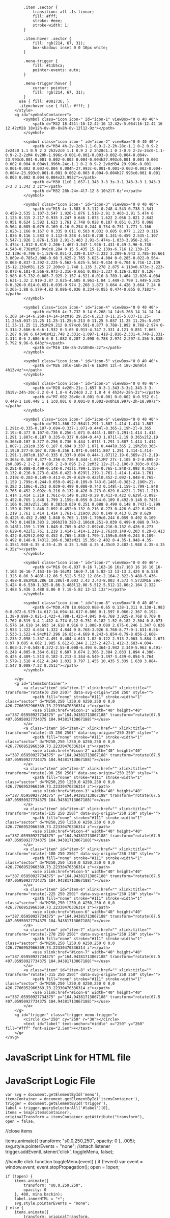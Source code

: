   <svg xmlns="http://www.w3.org/2000/svg" xmlns:xlink="http://www.w3.org/1999/xlink" viewBox="-100 -100 700 700" id="menu">
        <style>
            #menu {
                display: block;
                margin: 0 auto;
                width: 15vw;
                height: 15vw;
                overflow: visible;
            }
    
            .item .sector {
                transition: all .1s linear;
                fill: #fff;
                stroke: #eee;
                stroke-width: 1;
            }
            
            .item:hover .sector {
                fill: rgb(214, 67, 31);
                box-shadow: inset 0 0 10px white;
            }
    
            .menu-trigger {
                fill: #11b5ca;
                pointer-events: auto;
            }
    
            .menu-trigger:hover {
                cursor: pointer;
                fill: rgb(214, 67, 31);
            }
          use { fill: #001736; }
          .item:hover use { fill: #fff; }
        </style>
        <g id="symbolsContainer">
            <symbol class="icon icon-" id="icon-1" viewBox="0 0 40 40">
                <path d="M32 18.451l-16-12.42-16 12.42v-5.064l16-12.42 16 12.42zM28 18v12h-8v-8h-8v8h-8v-12l12-9z"></path>
            </symbol>
    
            <symbol class="icon icon-" id="icon-2" viewBox="0 0 40 40">
                <path d="M34 4h-2v-2c0-1.1-0.9-2-2-2h-28c-1.1 0-2 0.9-2 2v24c0 1.1 0.9 2 2 2h2v2c0 1.1 0.9 2 2 2h28c1.1 0 2-0.9 2-2v-24c0-1.1-0.9-2-2-2zM4 6v20h-1.996c-0.001-0.001-0.003-0.002-0.004-0.004v-23.993c0.001-0.001 0.002-0.003 0.004-0.004h27.993c0.001 0.001 0.003 0.002 0.004 0.004v1.996h-24c-1.1 0-2 0.9-2 2v0zM34 29.996c-0.001 0.001-0.002 0.003-0.004 0.004h-27.993c-0.001-0.001-0.003-0.002-0.004-0.004v-23.993c0.001-0.001 0.002-0.003 0.004-0.004h27.993c0.001 0.001 0.003 0.002 0.004 0.004v23.993z"></path>
                <path d="M30 11c0 1.657-1.343 3-3 3s-3-1.343-3-3 1.343-3 3-3 3 1.343 3 3z"></path>
                <path d="M32 28h-24v-4l7-12 8 10h2l7-6z"></path>
            </symbol>
    
            <symbol class="icon icon-" id="icon-3" viewBox="0 0 40 40">
                <path d="M15 4c-1.583 0-3.112 0.248-4.543 0.738-1.341 0.459-2.535 1.107-3.547 1.926-1.876 1.518-2.91 3.463-2.91 5.474 0 1.125 0.315 2.217 0.935 3.247 0.646 1.073 1.622 2.056 2.821 2.842 0.951 0.624 1.592 1.623 1.761 2.748 0.028 0.187 0.051 0.375 0.068 0.564 0.085-0.079 0.169-0.16 0.254-0.244 0.754-0.751 1.771-1.166 2.823-1.166 0.167 0 0.335 0.011 0.503 0.032 0.605 0.077 1.223 0.116 1.836 0.116 1.583 0 3.112-0.248 4.543-0.738 1.341-0.459 2.535-1.107 3.547-1.926 1.876-1.518 2.91-3.463 2.91-5.474s-1.033-3.956-2.91-5.474c-1.012-0.819-2.206-1.467-3.547-1.926-1.431-0.49-2.96-0.738-4.543-0.738zM15 0v0c8.284 0 15 5.435 15 12.139s-6.716 12.139-15 12.139c-0.796 0-1.576-0.051-2.339-0.147-3.222 3.209-6.943 3.785-10.661 3.869v-0.785c2.008-0.98 3.625-2.765 3.625-4.804 0-0.285-0.022-0.564-0.063-0.837-3.392-2.225-5.562-5.625-5.562-9.434 0-6.704 6.716-12.139 15-12.139zM31.125 27.209c0 1.748 1.135 3.278 2.875 4.118v0.673c-3.223-0.072-6.181-0.566-8.973-3.316-0.661 0.083-1.337 0.126-2.027 0.126-2.983 0-5.732-0.805-7.925-2.157 4.521-0.016 8.789-1.464 12.026-4.084 1.631-1.32 2.919-2.87 3.825-4.605 0.961-1.84 1.449-3.799 1.449-5.825 0-0.326-0.014-0.651-0.039-0.974 2.268 1.873 3.664 4.426 3.664 7.24 0 3.265-1.88 6.179-4.82 8.086-0.036 0.234-0.055 0.474-0.055 0.718z"></path>
            </symbol>
    
            <symbol class="icon icon-" id="icon-4" viewBox="0 0 40 40">
                <path d="M16 4c-7.732 0-14 6.268-14 14s6.268 14 14 14 14-6.268 14-14-6.268-14-14-14zM16 29.25c-6.213 0-11.25-5.037-11.25-11.25s5.037-11.25 11.25-11.25c6.213 0 11.25 5.037 11.25 11.25s-5.037 11.25-11.25 11.25zM29.212 8.974c0.501-0.877 0.788-1.892 0.788-2.974 0-3.314-2.686-6-6-6-1.932 0-3.65 0.913-4.747 2.331 4.121 0.851 7.663 3.287 9.96 6.643v0zM12.748 2.331c-1.097-1.418-2.816-2.331-4.748-2.331-3.314 0-6 2.686-6 6 0 1.082 0.287 2.098 0.788 2.974 2.297-3.356 5.838-5.792 9.96-6.643z"></path>
                <path d="M16 18v-8h-2v10h8v-2z"></path>
            </symbol>
    
            <symbol class="icon icon-" id="icon-5" viewBox="0 0 40 40">
                <path d="M26 30l6-16h-26l-6 16zM4 12l-4 18v-26h9l4 4h13v4z"></path>
            </symbol>
    
            <symbol class="icon icon-" id="icon-5" viewBox="0 0 40 40">
                <path d="M28 4v26h-21c-1.657 0-3-1.343-3-3s1.343-3 3-3h19v-24h-20c-2.2 0-4 1.8-4 4v24c0 2.2 1.8 4 4 4h24v-28h-2z"></path>
                <path d="M7.002 26v0c-0.001 0-0.001 0-0.002 0-0.552 0-1 0.448-1 1s0.448 1 1 1c0.001 0 0.001-0 0.002-0v0h18.997v-2h-18.997z"></path>
            </symbol>
    
            <symbol class="icon icon-" id="icon-6" viewBox="0 0 40 40">
                <path d="M11.366 22.564l1.291-1.807-1.414-1.414-1.807 1.291c-0.335-0.187-0.694-0.337-1.071-0.444l-0.365-2.19h-2l-0.365 2.19c-0.377 0.107-0.736 0.256-1.071 0.444l-1.807-1.291-1.414 1.414 1.291 1.807c-0.187 0.335-0.337 0.694-0.443 1.071l-2.19 0.365v2l2.19 0.365c0.107 0.377 0.256 0.736 0.444 1.071l-1.291 1.807 1.414 1.414 1.807-1.291c0.335 0.187 0.694 0.337 1.071 0.444l0.365 2.19h2l0.365-2.19c0.377-0.107 0.736-0.256 1.071-0.444l1.807 1.291 1.414-1.414-1.291-1.807c0.187-0.335 0.337-0.694 0.444-1.071l2.19-0.365v-2l-2.19-0.365c-0.107-0.377-0.256-0.736-0.444-1.071zM7 27c-1.105 0-2-0.895-2-2s0.895-2 2-2 2 0.895 2 2-0.895 2-2 2zM32 12v-2l-2.106-0.383c-0.039-0.251-0.088-0.499-0.148-0.743l1.799-1.159-0.765-1.848-2.092 0.452c-0.132-0.216-0.273-0.426-0.422-0.629l1.219-1.761-1.414-1.414-1.761 1.219c-0.203-0.149-0.413-0.29-0.629-0.422l0.452-2.092-1.848-0.765-1.159 1.799c-0.244-0.059-0.492-0.109-0.743-0.148l-0.383-2.106h-2l-0.383 2.106c-0.251 0.039-0.499 0.088-0.743 0.148l-1.159-1.799-1.848 0.765 0.452 2.092c-0.216 0.132-0.426 0.273-0.629 0.422l-1.761-1.219-1.414 1.414 1.219 1.761c-0.149 0.203-0.29 0.413-0.422 0.629l-2.092-0.452-0.765 1.848 1.799 1.159c-0.059 0.244-0.109 0.492-0.148 0.743l-2.106 0.383v2l2.106 0.383c0.039 0.251 0.088 0.499 0.148 0.743l-1.799 1.159 0.765 1.848 2.092-0.452c0.132 0.216 0.273 0.426 0.422 0.629l-1.219 1.761 1.414 1.414 1.761-1.219c0.203 0.149 0.413 0.29 0.629 0.422l-0.452 2.092 1.848 0.765 1.159-1.799c0.244 0.059 0.492 0.109 0.743 0.148l0.383 2.106h2l0.383-2.106c0.251-0.039 0.499-0.088 0.743-0.148l1.159 1.799 1.848-0.765-0.452-2.092c0.216-0.132 0.426-0.273 0.629-0.422l1.761 1.219 1.414-1.414-1.219-1.761c0.149-0.203 0.29-0.413 0.422-0.629l2.092 0.452 0.765-1.848-1.799-1.159c0.059-0.244 0.109-0.492 0.148-0.743l2.106-0.383zM21 15.35c-2.402 0-4.35-1.948-4.35-4.35s1.948-4.35 4.35-4.35 4.35 1.948 4.35 4.35c0 2.402-1.948 4.35-4.35 4.35z"></path>
            </symbol>
    
            <symbol class="icon icon-" id="icon-7" viewBox="0 0 40 40">
                <path d="M16 0c-8.837 0-16 7.163-16 16s7.163 16 16 16 16-7.163 16-16-7.163-16-16-16zM3 16c0-7.18 5.82-13 13-13 3.424 0 6.538 1.325 8.86 3.488l-12.86 5.512-5.512 12.86c-2.164-2.322-3.488-5.436-3.488-8.86zM18.286 18.286l-8.003 3.43 3.43-8.003 4.573 4.573zM16 29c-3.424 0-6.539-1.325-8.86-3.488l12.86-5.512 5.512-12.86c2.164 2.322 3.488 5.436 3.488 8.86 0 7.18-5.82 13-13 13z"></path>
            </symbol>
    
            <symbol class="icon icon-" id="icon-8" viewBox="0 0 40 40">
                <path d="M30.478 18.061c0.088-0.65 0.138-1.311 0.138-1.983 0-8.072-6.579-14.617-14.694-14.617-0.806 0-1.597 0.066-2.367 0.192-1.38-0.899-3.021-1.423-4.788-1.423-4.845 0-8.768 3.925-8.768 8.769 0 1.762 0.519 3.4 1.412 4.774-0.12 0.751-0.182 1.52-0.182 2.304 0 8.073 6.576 14.618 14.693 14.618 0.916 0 1.808-0.089 2.675-0.246 1.347 0.836 2.933 1.322 4.634 1.322 4.844 0 8.768-3.926 8.768-8.77-0-1.831-0.56-3.533-1.522-4.94zM17.296 26.85c-4.669 0.243-6.854-0.79-8.856-2.668-2.235-2.098-1.337-4.491 0.484-4.613 1.82-0.122 2.913 2.063 3.884 2.671 0.97 0.605 4.662 1.985 6.612-0.244 2.123-2.427-1.412-3.683-4.004-4.063-3.7-0.548-8.372-2.55-8.008-6.494 0.364-3.942 3.349-5.963 6.491-6.248 4.005-0.364 6.612 0.607 8.674 2.366 2.384 2.033 1.094 4.306-0.425 4.489-1.513 0.182-3.213-3.344-6.549-3.397-3.439-0.054-5.764 3.579-1.518 4.612 4.248 1.032 8.797 1.455 10.435 5.339 1.639 3.884-2.547 8.008-7.22 8.251z"></path>
            </symbol>
    
        </g>
        <g id="itemsContainer">
            <a class="item" id="item-1" xlink:href="" xlink:title="" transform="rotate(0 250 250)" data-svg-origin="250 250" style="">
                <path fill="none" stroke="#111" stroke-width="1" class="sector" d="M250,250 l250,0 A250,250 0 0,0 426.7766952966369,73.22330470336314 z"></path>
                <use xlink:href="#icon-1" width="40" height="40" x="387.05950927734375" y="164.94381713867188" transform="rotate(67.5 407.05950927734375 184.94381713867188)"></use>
            </a>
            <a class="item" id="item-2" xlink:href="" xlink:title="" transform="rotate(-45 250 250)" data-svg-origin="250 250" style="">
                <path fill="none" stroke="#111" stroke-width="1" class="sector" d="M250,250 l250,0 A250,250 0 0,0 426.7766952966369,73.22330470336314 z"></path>
                <use xlink:href="#icon-2" width="40" height="40" x="387.05950927734375" y="164.94381713867188" transform="rotate(67.5 407.05950927734375 184.94381713867188)"></use>
            </a>
            <a class="item" id="item-3" xlink:href="" xlink:title="" transform="rotate(-90 250 250)" data-svg-origin="250 250" style="">
                <path fill="none" stroke="#111" stroke-width="1" class="sector" d="M250,250 l250,0 A250,250 0 0,0 426.7766952966369,73.22330470336314 z"></path>
                <use xlink:href="#icon-3" width="40" height="40" x="387.05950927734375" y="164.94381713867188" transform="rotate(67.5 407.05950927734375 184.94381713867188)"></use>
            </a>
            <a class="item" id="item-4" xlink:href="" xlink:title="" transform="rotate(-135 250 250)" data-svg-origin="250 250" style="">
                <path fill="none" stroke="#111" stroke-width="1" class="sector" d="M250,250 l250,0 A250,250 0 0,0 426.7766952966369,73.22330470336314 z"></path>
                <use xlink:href="#icon-4" width="40" height="40" x="387.05950927734375" y="164.94381713867188" transform="rotate(67.5 407.05950927734375 184.94381713867188)"></use>
            </a>
            <a class="item" id="item-5" xlink:href="" xlink:title="" transform="rotate(-180 250 250)" data-svg-origin="250 250" style="">
                <path fill="none" stroke="#111" stroke-width="1" class="sector" d="M250,250 l250,0 A250,250 0 0,0 426.7766952966369,73.22330470336314 z"></path>
                <use xlink:href="#icon-5" width="40" height="40" x="387.05950927734375" y="164.94381713867188" transform="rotate(67.5 407.05950927734375 184.94381713867188)"></use>
            </a>
            <a class="item" id="item-6" xlink:href="" xlink:title="" transform="rotate(-225 250 250)" data-svg-origin="250 250" style="">
                <path fill="none" stroke="#111" stroke-width="1" class="sector" d="M250,250 l250,0 A250,250 0 0,0 426.7766952966369,73.22330470336314 z"></path>
                <use xlink:href="#icon-6" width="40" height="40" x="387.05950927734375" y="164.94381713867188" transform="rotate(67.5 407.05950927734375 184.94381713867188)"></use>
            </a>
            <a class="item" id="item-7" xlink:href="" xlink:title="" transform="rotate(-270 250 250)" data-svg-origin="250 250" style="">
                <path fill="none" stroke="#111" stroke-width="1" class="sector" d="M250,250 l250,0 A250,250 0 0,0 426.7766952966369,73.22330470336314 z"></path>
                <use xlink:href="#icon-7" width="40" height="40" x="387.05950927734375" y="164.94381713867188" transform="rotate(67.5 407.05950927734375 184.94381713867188)"></use>
            </a>
            <a class="item" id="item-8" xlink:href="" xlink:title="" transform="rotate(-315 250 250)" data-svg-origin="250 250" style="">
                <path fill="none" stroke="#111" stroke-width="1" class="sector" d="M250,250 l250,0 A250,250 0 0,0 426.7766952966369,73.22330470336314 z"></path>
                <use xlink:href="#icon-8" width="40" height="40" x="387.05950927734375" y="164.94381713867188" transform="rotate(67.5 407.05950927734375 184.94381713867188)"></use>
            </a>
        </g>
        <g id="trigger" class="trigger menu-trigger">
            <circle cx="250" cy="250" r="30"></circle>
            <text id="label" text-anchor="middle" x="250" y="260" fill="#fff" font-size="2.5em">+</text>
        </g>
    </svg>








# JavaScript Link for HTML file

 <script src="https://cdnjs.cloudflare.com/ajax/libs/snap.svg/0.3.0/snap.svg-min.js"></script>


# JavaScript Logic File


    var svg = document.getElementById('menu'),
    itemsContainer = document.getElementById('itemsContainer'),
    trigger = document.getElementById('trigger'),
    label = trigger.querySelectorAll('#label')[0],
    items = Snap(itemsContainer),
    originalTransform = itemsContainer.getAttribute("transform"),
    open = false;

//close items

items.animate({
    transform: "s0,0,250,250",
    opacity: 0
}, .005);
svg.style.pointerEvents = "none";
//attach listener
trigger.addEventListener('click', toggleMenu, false);

//handle click
function toggleMenu(event) {
    if (!event) var event = window.event;
    event.stopPropagation();
    open = !open;

    if (!open) {
        items.animate({
            transform: "s0,0,250,250",
            opacity: 0
        }, 400, mina.backin);
        label.innerHTML = "+";
        svg.style.pointerEvents = "none";
    } else {
        items.animate({
            transform: originalTransform,
            opacity: 0.6
        }, 1000, mina.elastic);
        label.innerHTML = "-";
        svg.style.pointerEvents = "auto";
    }

}

svg.onclick = function (e) {
    e.stopPropagation();
}
//close the nav when document is clicked
document.onclick = function () {
    open = false;
    items.animate({
        transform: "s0,0,250,250",
        opacity: 0
    }, 400, mina.backin);
    label.innerHTML = "+";
    svg.style.pointerEvents = "none";
};